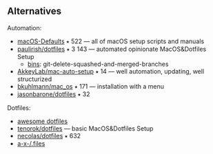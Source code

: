## Alternatives

Automation:
* [macOS-Defaults](https://github.com/kevinSuttle/macOS-Defaults) ⭑ 522 — all of macOS setup scripts and manuals
* [paulirish/dotfiles](https://github.com/paulirish/dotfiles) ⭑ 3 143 — automated opinionate MacOS&Dotfiles Setup
  * [bins](https://github.com/paulirish/dotfiles/tree/master/bin): git-delete-squashed-and-merged-branches
* [AkkeyLab/mac-auto-setup](https://github.com/AkkeyLab/mac-auto-setup) ⭑ 14 — well automation, updating, well structurized
* [bkuhlmann/mac_os](https://github.com/bkuhlmann/mac_os) ⭑ 171 — installation with a menu
* [jasonbarone/dotfiles](https://github.com/jasonbarone/dotfiles) ⭑ 32

Dotfiles:
* [awesome dotfiles](https://project-awesome.org/webpro/awesome-dotfiles)
* [tenorok/dotfiles](https://github.com/tenorok/dotfiles) — basic MacOS&Dotfiles Setup
* [necolas/dotfiles](https://github.com/necolas/dotfiles) ⭑ 632
* [a-x-/.files](https://github.com/a-x-/.files)
